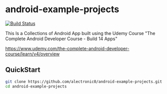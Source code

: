 # android-example-projects
[![Build Status](https://travis-ci.org/alectronic0/android-projects.svg?branch=master)](https://travis-ci.org/alectronic0/android-projects)

This Is a Collections of Android App built using the Udemy Course "The Complete Android Developer Course - Build 14 Apps"

https://www.udemy.com/the-complete-android-developer-course/learn/v4/overview

## QuickStart
```bash
git clone https://github.com/alectronic0/android-example-projects.git
cd android-example-projects
```

